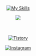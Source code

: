 <div align=center>

<br>
    
[![My Skills](https://skillicons.dev/icons?i=cs,cpp,unity,unreal,blender,figma,&perline=6)](https://skillicons.dev)

<img src="https://github.com/user-attachments/assets/4fd1eb0f-d403-4378-9064-5075fffba35c">

<br>

<br>

<br>

<a href = "https://gugyeoj1n.tistory.com/"><img alt="Tistory" src ="https://img.shields.io/badge/Tistory-DD4B39.svg?&style=for-the-badge&logo=Tistory&logoColor=white"/>

<a href = "https://www.instagram.com/gugyeoj1n/"><img alt="Instagram" src ="https://img.shields.io/badge/Instagram-E4405F.svg?&style=for-the-badge&logo=Instagram&logoColor=white"/>
</div>
